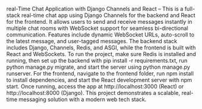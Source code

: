 real-Time Chat Application with Django Channels and React – This is a full-stack real-time chat app using Django Channels for the backend and React for the frontend.
It allows users to send and receive messages instantly in multiple chat rooms with WebSocket support for seamless bi-directional communication. Features include dynamic WebSocket URLs, auto-scroll to the latest message, and user-tagged messages. The backend stack includes Django,
Channels, Redis, and ASGI, while the frontend is built with React and WebSockets. To run the project, make sure Redis is installed and running, then set up the backend with pip install -r requirements.txt, 
run python manage.py migrate, and start the server using python manage.py runserver. For the frontend, navigate to the frontend folder, run npm install to install dependencies,
and start the React development server with npm start. Once running, access the app at http://localhost:3000 (React) or http://localhost:8000 (Django). This project demonstrates a scalable, 
real-time messaging solution with a modern web tech stack.
